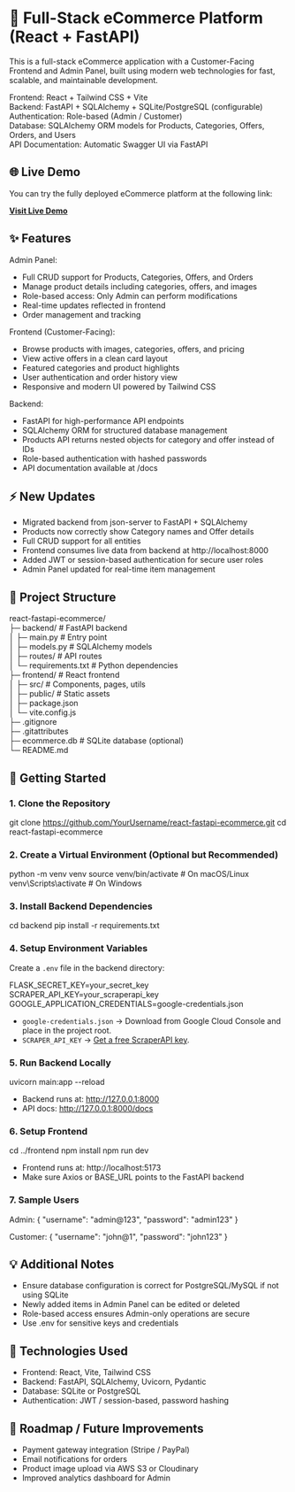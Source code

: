 # 🛒 Full-Stack eCommerce Platform (React + FastAPI)

This is a full-stack eCommerce application with a Customer-Facing Frontend and Admin Panel, built using modern web technologies for fast, scalable, and maintainable development.

Frontend: React + Tailwind CSS + Vite  
Backend: FastAPI + SQLAlchemy + SQLite/PostgreSQL (configurable)  
Authentication: Role-based (Admin / Customer)  
Database: SQLAlchemy ORM models for Products, Categories, Offers, Orders, and Users  
API Documentation: Automatic Swagger UI via FastAPI

## 🌐 Live Demo

You can try the fully deployed eCommerce platform at the following link:  

[**Visit Live Demo**](https://your-deployed-site-url.com) 

## ✨ Features

Admin Panel:  
- Full CRUD support for Products, Categories, Offers, and Orders  
- Manage product details including categories, offers, and images  
- Role-based access: Only Admin can perform modifications  
- Real-time updates reflected in frontend  
- Order management and tracking

Frontend (Customer-Facing):  
- Browse products with images, categories, offers, and pricing  
- View active offers in a clean card layout  
- Featured categories and product highlights  
- User authentication and order history view  
- Responsive and modern UI powered by Tailwind CSS

Backend:  
- FastAPI for high-performance API endpoints  
- SQLAlchemy ORM for structured database management  
- Products API returns nested objects for category and offer instead of IDs  
- Role-based authentication with hashed passwords  
- API documentation available at /docs

## ⚡ New Updates
- Migrated backend from json-server to FastAPI + SQLAlchemy  
- Products now correctly show Category names and Offer details  
- Full CRUD support for all entities  
- Frontend consumes live data from backend at http://localhost:8000  
- Added JWT or session-based authentication for secure user roles  
- Admin Panel updated for real-time item management

## 📂 Project Structure

react-fastapi-ecommerce/  
├─ backend/               # FastAPI backend  
│  ├─ main.py             # Entry point  
│  ├─ models.py           # SQLAlchemy models  
│  ├─ routes/             # API routes  
│  └─ requirements.txt    # Python dependencies  
├─ frontend/              # React frontend  
│  ├─ src/                # Components, pages, utils  
│  ├─ public/             # Static assets  
│  ├─ package.json  
│  └─ vite.config.js  
├─ .gitignore  
├─ .gitattributes  
├─ ecommerce.db           # SQLite database (optional)  
└─ README.md


## 🚀 Getting Started

### 1. Clone the Repository
git clone https://github.com/YourUsername/react-fastapi-ecommerce.git
cd react-fastapi-ecommerce

### 2. Create a Virtual Environment (Optional but Recommended)
python -m venv venv
source venv/bin/activate   # On macOS/Linux
venv\Scripts\activate      # On Windows

### 3. Install Backend Dependencies
cd backend
pip install -r requirements.txt

### 4. Setup Environment Variables
Create a `.env` file in the backend directory:

FLASK_SECRET_KEY=your_secret_key
SCRAPER_API_KEY=your_scraperapi_key
GOOGLE_APPLICATION_CREDENTIALS=google-credentials.json

- `google-credentials.json` → Download from Google Cloud Console and place in the project root.  
- `SCRAPER_API_KEY` → [Get a free ScraperAPI key](https://www.scraperapi.com/).  

### 5. Run Backend Locally
uvicorn main:app --reload
- Backend runs at: http://127.0.0.1:8000  
- API docs: http://127.0.0.1:8000/docs

### 6. Setup Frontend
cd ../frontend
npm install
npm run dev
- Frontend runs at: http://localhost:5173  
- Make sure Axios or BASE_URL points to the FastAPI backend

### 7. Sample Users
Admin:
{
  "username": "admin@123",
  "password": "admin123"
}

Customer:
{
  "username": "john@1",
  "password": "john123"
}

## 💡 Additional Notes

- Ensure database configuration is correct for PostgreSQL/MySQL if not using SQLite  
- Newly added items in Admin Panel can be edited or deleted  
- Role-based access ensures Admin-only operations are secure  
- Use .env for sensitive keys and credentials

## 🚀 Technologies Used

- Frontend: React, Vite, Tailwind CSS  
- Backend: FastAPI, SQLAlchemy, Uvicorn, Pydantic  
- Database: SQLite or PostgreSQL  
- Authentication: JWT / session-based, password hashing

## 🎯 Roadmap / Future Improvements

- Payment gateway integration (Stripe / PayPal)  
- Email notifications for orders  
- Product image upload via AWS S3 or Cloudinary  
- Improved analytics dashboard for Admin
